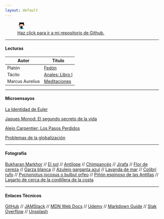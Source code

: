 ```yaml
---
layout: default
---
```


<figure>
    <a href="https://github.com/lampsacus/lampsacus.github.io"><img src="/assets/images/octocat-icon.png"
         alt="Haz click en el octocat para ir a mi repositorio de Github.">
    <figcaption>Haz click para ir a mi repositorio de Github.</figcaption></a>
</figure>

---

#### Lecturas

| Autor    | Título|
| ----------- | ----------- |
|Platón      |[Fedón](/libros/fedon.md) |
|Tácito  |[Anales: Libro I](/libros/libro-i-anales-tacito.md) |
|Marcus Aurelius |[Meditaciones](/libros/meditacions.md) |

---

#### Microensayos

[La Identidad de Euler](/blog/la-identidad-de-euler.md)

[Jaques Monod: El segundo secreto de la vida](/blog/Jaques_Monod.html)

[Alejo Carpentier: Los Pasos Perdidos](/blog/Alejo_Carpentier.md)

[Problemas de la globalización](/blog/problemas-de-la-globalizacion.md)

---

#### Fotografía

[Bukharan Markhor](/assets/gallery/Bukharan_markhor.jpg)
//
[El sol](/assets/gallery/El_sol.jpg)
//
[Antílope](/assets/gallery/Antílope.jpg)
//
[Chimpancés](/assets/gallery/chimps.jpg)
//
[Jirafa](/assets/gallery/jirafa.jpg)
//
[Flor de cereza](/assets/gallery/flor_de_cereza.jpg)
//
[Garza blanca](/assets/gallery/Snowy-Egret.jpg)
//
[Azulejo garganta azul](/assets/gallery/Sialia-mexicana.jpg)
//
[Lavanda de mar](/assets/gallery/Sea-Lavender.jpg)
//
[Colibrí rufo](/assets/gallery/Rufous-Hummingbird.jpg)
//
[Pycnonotus jocosus o bulbul orfeo](/assets/gallery/Red-whiskered-bulbul.jpg)
//
[Piñón espinoso de las Antillas](/assets/gallery/Erythrina-corallodendron.jpg)
//
[Lagarto de cerca de la cordillera de la costa](/assets/gallery/Fence-Lizard.jpg)

---

#### Enlaces Técnicos

[GitHub](https://github.com/lampsacus/lampsacus.github.io)
//
[JAMStack](https://jamstack.org/)
//
[MDN Web Docs](https://developer.mozilla.org/en-US/)
//
[Udemy](https://www.udemy.com/)
//
[Markdown Guide](https://www.markdownguide.org)
//
[Stak Overflow](https://stackoverflow.com)
//
[Unsplash](https://unsplash.com/@ealeman)
